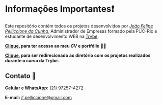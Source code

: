 # Informações Importantes:heavy_exclamation_mark:

Este repositório contém todos os projetos desenvolvidos por _[João Felipe Pelliccione da Cunha](https://www.linkedin.com/in/joaofelipelliccione/)_, Administrador de Empresas formado pela PUC-Rio e estudante de desenvolvimento WEB na [Trybe](https://www.betrybe.com/).

**[Clique](https://joaofelipelliccione.github.io/personal-portfolio_react/), para ter acesso ao meu *CV* e portfólio 🧑‍💼**

**[Clique](https://github.com/joaofelipelliccione/joaofelipelliccione.github.io/tree/main/projetos-trybe), para ser redirecionado ao diretório com os projetos realizados durante o curso da Trybe.**

## Contato :calling:

**Celular e WhatsApp:** (21) 97257-4272

**E-mail:** jf.pelliccione@gmail.com

